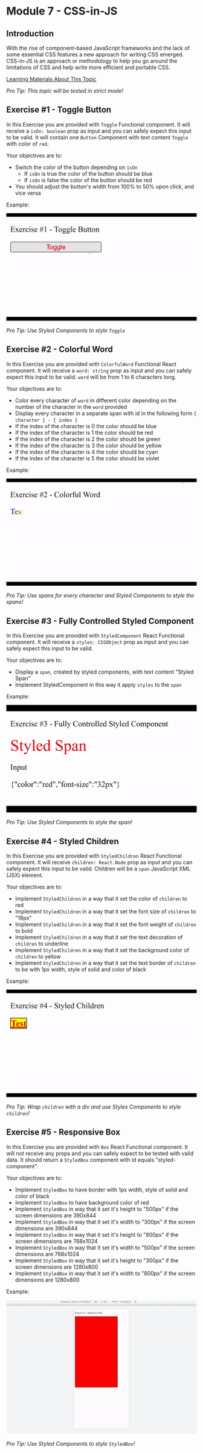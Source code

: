 # Module 7 - CSS-in-JS

## Introduction

With the rise of component-based JavaScript frameworks and the lack of some essential CSS features a new approach for writing CSS emerged. CSS-in-JS is an approach or methodology to help you go around the limitations of CSS and help write more efficient and portable CSS.

[Learning Materials About This Topic](https://www.notion.so/mkit/CSS-in-JS-b87d2f5b2ef040d3bb55c7a536f87d75)

_Pro Tip: This topic will be tested in strict mode!_

## Exercise #1 - Toggle Button

In this Exercise you are provided with `Toggle` Functional component. It will receive a `isOn: boolean` prop as input and you can safely expect this input to be valid. It will contain one `Button` Component with text content `Toggle` with color of `red`.

Your objectives are to:

- Switch the color of the button depending on `isOn`
  - If `isOn` is true the color of the button should be blue
  - If `isOn` is false the color of the button should be red
- You should adjust the button's width from 100% to 50% upon click, and vice versa

Example:

![Example Click on Menu Item](../../public/gifs/css-in-js/exercise-1.gif)

_Pro Tip: Use Styled Components to style `Toggle`_

## Exercise #2 - Colorful Word

In this Exercise you are provided with `ColorfulWord` Functional React component. It will receive a `word: string` prop as input and you can safely expect this input to be valid. `word` will be from 1 to 6 characters long.

Your objectives are to:

- Color every character of `word` in different color depending on the number of the character in the `word` provided
- Display every character in a separate span with id in the following form `{ character } - { index }`
- If the index of the character is 0 the color should be blue
- If the index of the character is 1 the color should be red
- If the index of the character is 2 the color should be green
- If the index of the character is 3 the color should be yellow
- If the index of the character is 4 the color should be cyan
- If the index of the character is 5 the color should be violet

Example:

![Example Click on Menu Item](../../public/gifs/css-in-js/exercise-2.gif)

_Pro Tip: Use spans for every character and Styled Components to style the spans!_

## Exercise #3 - Fully Controlled Styled Component

In this Exercise you are provided with `StyledComponent` React Functional component. It will receive a `styles: CSSObject` prop as input and you can safely expect this input to be valid.

Your objectives are to:

- Display a `span`, created by styled components, with text content "Styled Span"
- Implement StyledComponent in this way it apply `styles` to the `span`

Example:

![Example Click on Menu Item](../../public/gifs/css-in-js/exercise-3.gif)

_Pro Tip: Use Styled Components to style the span!_

## Exercise #4 - Styled Children

In this Exercise you are provided with `StyledChildren` React Functional component. It will receive `children: React.Node` prop as input and you can safely expect this input to be valid. Children will be a `span` JavaScript XML (JSX) element.

Your objectives are to:

- Implement `StyledChildren` in a way that it set the color of `children` to red
- Implement `StyledChildren` in a way that it set the font size of `children` to "18px"
- Implement `StyledChildren` in a way that it set the font weight of `children` to bold
- Implement `StyledChildren` in a way that it set the text decoration of `children` to underline
- Implement `StyledChildren` in a way that it set the background color of `children` to yellow
- Implement `StyledChildren` in a way that it set the text border of `children` to be with 1px width, style of solid and color of black

Example:

![Example Click on Menu Item](../../public/gifs/css-in-js/exercise-4.gif)

_Pro Tip: Wrap `children` with a div and use Styles Components to style `children`!_

## Exercise #5 - Responsive Box

In this Exercise you are provided with `Box` React Functional component. It will not receive any props and you can safely expect to be tested with valid data. It should return a `StyledBox` component with id equals "styled-component".

Your objectives are to:

- Implement `StyledBox` to have border with 1px width, style of solid and color of black
- Implement `StyledBox` to have background color of red
- Implement `StyledBox` in way that it set it's height to "500px" if the screen dimensions are 390x844
- Implement `StyledBox` in way that it set it's width to "300px" if the screen dimensions are 390x844
- Implement `StyledBox` in way that it set it's height to "800px" if the screen dimensions are 768x1024
- Implement `StyledBox` in way that it set it's width to "500px" if the screen dimensions are 768x1024
- Implement `StyledBox` in way that it set it's height to "300px" if the screen dimensions are 1280x800
- Implement `StyledBox` in way that it set it's width to "800px" if the screen dimensions are 1280x800

Example:

![Example Click on Menu Item](../../public/gifs/css-in-js/exercise-5.gif)

_Pro Tip: Use Styled Components to style `StyledBox`!_

